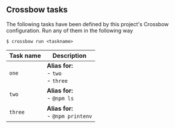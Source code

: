 <!--crossbow-docs-start-->
## Crossbow tasks

The following tasks have been defined by this project's Crossbow configuration.
Run any of them in the following way
 
```shell
$ crossbow run <taskname>
```
|Task name|Description|
|---|---|
|<pre>`one`</pre>|**Alias for:**<br>- `two`<br>- `three`|
|<pre>`two`</pre>|**Alias for:**<br>- `@npm ls`|
|<pre>`three`</pre>|**Alias for:**<br>- `@npm printenv`|
<!--crossbow-docs-end-->